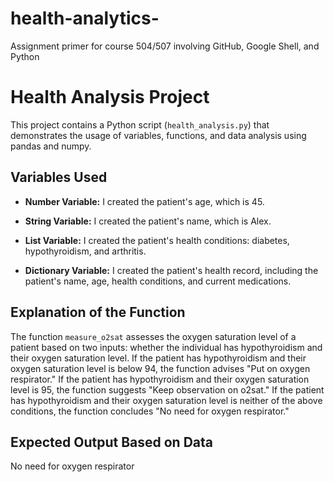 # health-analytics-
Assignment primer for course 504/507 involving GitHub, Google Shell, and Python

# Health Analysis Project

This project contains a Python script (`health_analysis.py`) that demonstrates the usage of variables, functions, and data analysis using pandas and numpy.

## Variables Used

- **Number Variable:** I created the patient's age, which is 45.

- **String Variable:** I created the patient's name, which is Alex.

- **List Variable:** I created the patient's health conditions: diabetes, hypothyroidism, and arthritis.

- **Dictionary Variable:** I created the patient's health record, including the patient's name, age, health conditions, and current medications.

## Explanation of the Function

The function `measure_o2sat` assesses the oxygen saturation level of a patient based on two inputs: whether the individual has hypothyroidism and their oxygen saturation level. If the patient has hypothyroidism and their oxygen saturation level is below 94, the function advises "Put on oxygen respirator." If the patient has hypothyroidism and their oxygen saturation level is 95, the function suggests "Keep observation on o2sat." If the patient has hypothyroidism and their oxygen saturation level is neither of the above conditions, the function concludes "No need for oxygen respirator."

## Expected Output Based on Data

 No need for oxygen respirator
